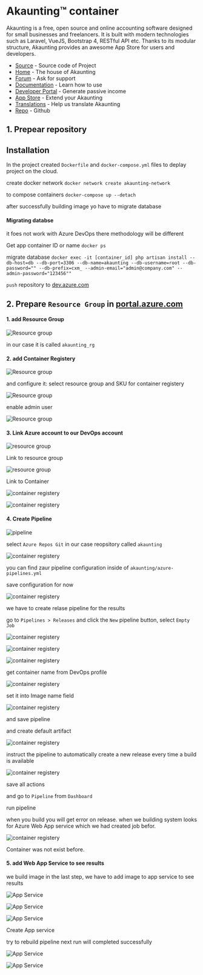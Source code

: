 ﻿# Akaunting™ container

Akaunting is a free, open source and online accounting software designed for small businesses and freelancers. It is built with modern technologies such as Laravel, VueJS, Bootstrap 4, RESTful API etc. Thanks to its modular structure, Akaunting provides an awesome App Store for users and developers.
* [Source](https://github.com/akaunting/akaunting) - Source code of Project
* [Home](https://akaunting.com) - The house of Akaunting
* [Forum](https://akaunting.com/forum) - Ask for support
* [Documentation](https://akaunting.com/docs) - Learn how to use
* [Developer Portal](https://developer.akaunting.com) - Generate passive income
* [App Store](https://akaunting.com/apps) - Extend your Akaunting
* [Translations](https://crowdin.com/project/akaunting) - Help us translate Akaunting
* [Repo](https://github.com/akaunting/akaunting) - Github  

## 1. Prepear repository
## Installation

In the project created ```Dockerfile``` and ```docker-compose.yml``` files to deplay project on the cloud.

create docker network
```docker network create akaunting-network```

to compose containers
```docker-compose up --detach```

after successfully building image yo have to migrate database
#### Migrating databse 

it foes not work with Azure DevOps there methodology will be different

Get app container ID or name
```docker ps```

migrate database
```docker exec -it [container_id] php artisan install --db-host=db --db-port=3306 --db-name=akaunting --db-username=root --db-password="" --db-prefix=cxm_ --admin-email="admin@company.com" --admin-password="123456""```

```push``` repository to [dev.azure.com](dev.azure.com)

## 2. Prepare ```Resource Group``` in [portal.azure.com](portal.azure.com)

#### 1. add Resource Group
![Resource group](./assets/res_group.png)

in our case it is called ```akaunting_rg```
#### 2. add Container Registery
![Resource group](./assets/container_reg.png)

and configure it:
select resource group and SKU for container registery

![Resource group](./assets/container_reg_conf.png)

enable admin user

![Resource group](./assets/container_rg_access.png)

#### 3. Link Azure account to our DevOps account

![resource group](./assets/link_azure_devops.jpeg)

Link to resource group

![resource group](./assets/rg_link.png)

Link to Container

![container registery](./assets/rg_docker.png)

![container registery](./assets/rg_docker_conf.png)

#### 4. Create Pipeline

![pipeline](./assets/pipeline.jpeg)

select ```Azure Repos Git``` in our case reopsitory called ```akaunting```

![container registery](./assets/pipeline_repo.png)

you can find zaur pipeline configuration inside of ```akaunting/azure-pipelines.yml```

save configuration for now

![container registery](./assets/pipeline_save.png)

we have to create relase pipeline for the results

go to ```Pipelines > Releases``` and click the ```New``` pipeline button, select ```Empty Job```

![container registery](./assets/pipeline_release.jpeg)

![container registery](./assets/pipeline_release_job.png)

![container registery](./assets/pipeline_rel_add_jpb.png)

get container name from DevOps profile 

![container registery](./assets/container_name.png)

set it into Image name field

![container registery](./assets/pipeline_image_name.png)

and save pipeline

and create default artifact 

![container registery](./assets/pipeline_artifact.png)

instruct the pipeline to automatically create a new release every time a build is available

![container registery](./assets/contribution.png)

save all actions

and go to ```Pipeline``` from ```Dashboard```

run pipeline

when you build you will get error on release.
when we building system looks for Azure Web App service which we had created job befor. 

![container registery](./assets/pipeline_cont_error.png)

Container was not exist before.

#### 5. add Web App Service to see results

we build image in the last step, we have to add image to app service to see results

![App Service](./assets/app_service.png)

![App Service](./assets/app_service_conf.png)

![App Service](./assets/app_cont_conf.png)

Create App service

try to rebuild pipeline next run will completed successfully

![App Service](./assets/job_success.png)

![App Service](./assets/job_screen.png)